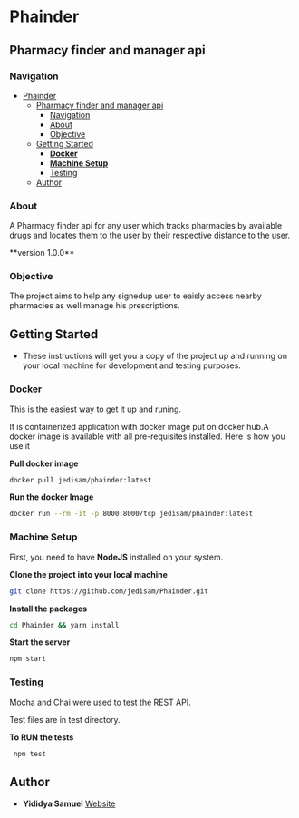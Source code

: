 # Phainder
## Pharmacy finder and manager api


### Navigation
- [Phainder](#phainder)
  - [Pharmacy finder and manager api](#pharmacy-finder-and-manager-api)
    - [Navigation](#navigation)
    - [About](#about)
    - [Objective](#objective)
  - [Getting Started](#getting-started)
    - [<b>Docker</b>](#bdockerb)
    - [<b>Machine Setup</b>](#bmachine-setupb)
    - [Testing](#testing)
  - [Author](#author)
    

 



### About
<p>A Pharmacy finder api for any user which tracks pharmacies by available drugs and locates them to the user by their respective distance to the user. </p>
**version 1.0.0**

### Objective
The project aims to help any signedup user to eaisly access nearby pharmacies as well manage his prescriptions. 

## Getting Started
- These instructions will get you a copy of the project up and running on your local machine for development and testing purposes.


### <b>Docker</b>
  
  This is the easiest way to get it up and runing.

  It is containerized application with docker image put on docker hub.A docker image is available with all pre-requisites installed. Here is how you use it

<b>Pull docker image</b>

 ```bash
docker pull jedisam/phainder:latest
```
<b>Run the docker Image</b>
 ```bash
docker run --rm -it -p 8000:8000/tcp jedisam/phainder:latest
```

### <b>Machine Setup</b>
  First, you need to have <b>NodeJS</b> installed on your system.
  
  <b>Clone the project into your local machine </b>

 ```bash
git clone https://github.com/jedisam/Phainder.git
```

  <b>Install the packages</b>

 ```bash
 cd Phainder && yarn install
```

  <b>Start the server</b>

 ```bash
npm start
```

### Testing
<p> Mocha and Chai were used to test the REST API.</p> Test files are in test directory.

<b>To RUN the tests</b>

```bash
 npm test
```


## Author

- **Yididya Samuel** [Website](https://jedisam.github.io/)





